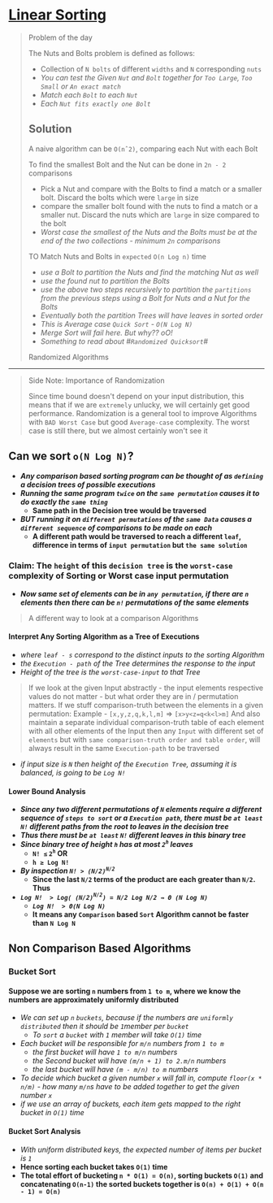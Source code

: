 # [Linear Sorting](https://youtu.be/TvqIGu9Iupw?list=PLOtl7M3yp-DV69F32zdK7YJcNXpTunF2b)

> Problem of the day
>
> The Nuts and Bolts problem is defined as follows:
>
> - Collection of `N bolts` of different `widths` and `N` corresponding `nuts`
> - _You can test the Given `Nut` and `Bolt` together for `Too Large`, `Too Small` or `An exact match`_
> - _Match each `Bolt` to each `Nut`_
> - _Each `Nut fits exactly one Bolt`_
>
> ## Solution
>
> A naive algorithm can be `O(nˆ2)`, comparing each Nut with each Bolt
>
> To find the smallest Bolt and the Nut can be done in `2n - 2` comparisons
>  
> - Pick a Nut and compare with the Bolts to find a match or a smaller bolt. Discard the bolts which were `large` in size
> - compare the smaller bolt found with the nuts to find a match or a smaller nut. Discard the nuts which are `large` in size compared to the bolt
> - _Worst case the smallest of the Nuts and the Bolts must be at the end of the two collections  - minimum `2n` comparisons_
>
> TO Match Nuts and Bolts in `expected` `O(n Log n)` time
>
> - _use a Bolt to partition the Nuts and find the matching Nut as well_
> - _use the found nut to partition the Bolts_
> - _use the above two steps recursively to partition the `partitions` from the previous steps using a Bolt for Nuts and a Nut for the Bolts_
> - _Eventually both the partition Trees will have leaves in sorted order_
> - _This is Average case `Quick Sort` - `O(N Log N)`_
> - _Merge Sort will fail here. But why?? oO!_
> - _Something to read about #`Randomized Quicksort`#_
>
> Randomized Algorithms

<hr/>

> Side Note: Importance of Randomization
>
> Since time bound doesn't depend on your input distribution, this means that if we are `extremely` unlucky, we will certainly get good performance.
> Randomization is a general tool to improve Algorithms with `BAD Worst Case` but good `Average-case` complexity. The worst case is still there, but we almost certainly won't see it

## Can we sort `o(N Log N)`?

- ***Any comparison based sorting  program can be thought of as `defining` a decision trees of possible executions***
- ***Running the same program `twice` on the `same permutation` causes it to do exactly the `same thing`***
  - **Same path in the Decision tree would be traversed**
- ***BUT running it on `different permutations` of the `same Data` causes a `different sequence` of comparisons to be made on each***
  - **A different path would be traversed to reach a different `leaf`, difference in terms of `input permutation` but `the same solution`**

### **Claim: The `height` of this `decision tree` is the `worst-case` complexity of Sorting or Worst case input permutation**

- ***Now same set of elements can be in `any permutation`, if there are `n` elements then there can be `n!` permutations of the same elements***

> A different way to look at a comparison Algorithms

#### Interpret Any Sorting Algorithm as a Tree of Executions

- _where `leaf - s` correspond to the distinct inputs to the sorting Algorithm_
- _the `Execution - path` of the Tree determines the response to the input_
- _Height of the tree is the `worst-case-input` to that Tree_

> If we look at the given Input abstractly - the input elements respective values do not matter - but what order they are in / permutation matters. If we stuff comparison-truth between the elements in a given permutation:
> Example - `[x,y,z,q,k,l,m]` => `[x>y<z=q<k<l>m]`
> And also maintain a separate individual comparison-truth table of each element with all other elements of the Input then any `Input` with different set of `elements` but with `same comparison-truth order and table order`, will  always result in the same `Execution-path` to be traversed

- _if input size is `N` then height of the `Execution Tree`, assuming it is balanced, is going to be `Log N!`_

#### Lower Bound Analysis

- ***Since any two different permutations  of `N` elements require  a different sequence of `steps to sort` or a `Execution path`, there must be `at least` `N!` different paths from the root to leaves in the decision tree***
- ***Thus there must be `at least` `N!` different leaves in this binary tree***
- ***Since binary tree of height `h` has at most `2`<sup>`h`</sup> leaves***
  - **`N! ≤` `2`<sup>`h`</sup> OR**
  - **`h ≥ Log N!`**
- ***By inspection `N! > (N/2)`<sup>`N/2`</sup>***
  - **Since the last `N/2` terms of the product are each greater than `N/2`. Thus**
- ***`Log N!  > Log( (N/2)`<sup>`N/2`</sup>`) = N/2 Log N/2 ⇛ Θ (N Log N)`***
  - ***`Log N!  > Θ(N Log N)`***
  - **It means any `Comparison` based `Sort` Algorithm cannot be faster than `N Log N`**

## Non Comparison Based Algorithms

### Bucket Sort

#### Suppose we are sorting `n` numbers from `1 to m`, where we know the numbers are approximately uniformly distributed

- _We can set  up `n` `buckets`, because if the numbers are `uniformly distributed` then it should be `1`member per `bucket`_
  - _To `sort` a `bucket` with `1` member will take `O(1)` time_
- _Each bucket will be responsible for `m/n` numbers from `1 to m`_
  - _the first bucket will have `1 to m/n` numbers_
  - _the Second bucket will have `(m/n + 1) to 2.m/n` numbers_
  - _the last bucket will have `(m - m/n) to m` numbers_
- _To decide which bucket a given number `x` will fall in, compute `floor(x * n/m)` - how many `m/n`s have to be added together to get the given number `x`_
- _if we use an array of buckets, each item gets mapped to the right bucket in `O(1)` time_

#### Bucket Sort Analysis

- _With uniform distributed keys, the expected number of items per bucket is `1`_
- **Hence sorting each bucket takes `O(1)` time**
- **The total effort of bucketing `n * O(1) = O(n)`, sorting buckets `O(1)` and concatenating `O(n-1)` the sorted buckets together is `O(n) + O(1) + O(n - 1) = O(n)`**
